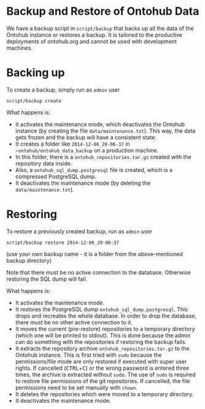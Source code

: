 # Backup and Restore of Ontohub Data

We have a backup script in `script/backup` that backs up all the data of the Ontohub instance or restores a backup.
It is tailored to the productive deployments of ontohub.org and cannot be used with development machines.

# Backing up
To create a backup, simply run as `admin` user
```shell
script/backup create
```

What happens is:
* It activates the maintenance mode, which deactivates the Ontohub instance (by creating the file `data/maintenance.txt`). This way, the data gets frozen and the backup will have a consistent state.
* It creates a folder like `2014-12-06_20-06-37` in `~ontohub/ontohub_data_backup` on a production machine.
* In this folder, there is a `ontohub_repositories.tar.gz` created with the repository data inside.
* Also, a `ontohub_sql_dump.postgresql` file is created, which is a compressed PostgreSQL dump.
* It deactivates the maintenance mode (by deleting the `data/maintenance.txt`).

# Restoring
To restore a previously created backup, run as `admin` user
```shell
script/backup restore 2014-12-06_20-06-37
```
(use your own backup name - it is a folder from the above-mentioned backup directory)

Note that there must be no active connection to the database.
Otherwise restoring the SQL dump will fail.

What happens is:
* It activates the maintenance mode.
* It restores the PostgreSQL dump `ontohub_sql_dump.postgresql`. This drops and recreates the whole database. In order to drop the database, there must be no other active connection to it.
* It moves the current (pre-restore) repositories to a temporary directory (which one will be printed to stdout). This is done because the admin can do something with the repositories if restoring the backup fails.
* It extracts the repository archive `ontohub_repositories.tar.gz` to the Ontohub instance. This is first tried with `sudo` because the permissions/file mode are only restored if executed with super user rights. If cancelled (<kbd>CTRL</kbd>+<kbd>C</kbd>) or the wrong password is entered three times, the archive is extracted without `sudo`.
The use of `sudo` is required to restore file permissions of the git repositories.
If cancelled, the file permissions need to be set manually with `chown`.
* It deletes the repositories which were moved to a temporary directory.
* It deactivates the maintenance mode.
